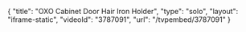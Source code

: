 {
    "title": "OXO Cabinet Door Hair Iron Holder",
    "type": "solo",
    "layout": "iframe-static",
    "videoId": "3787091",
    "url": "\/tvpembed\/3787091"
}